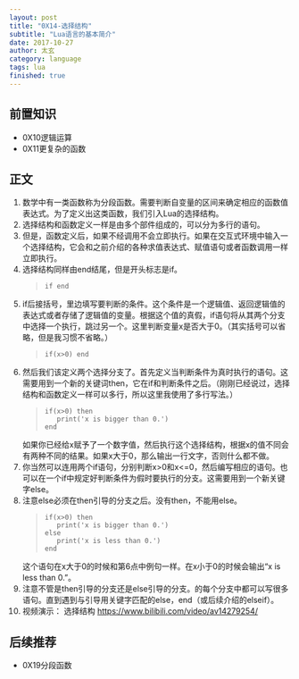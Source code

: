 ```yaml
---
layout: post
title: "0X14-选择结构"
subtitle: "Lua语言的基本简介"
date: 2017-10-27
author: 太玄
category: language
tags: lua
finished: true
---
```


## 前置知识
* 0X10逻辑运算
* 0X11更复杂的函数

## 正文
1. 数学中有一类函数称为分段函数。需要判断自变量的区间来确定相应的函数值表达式。为了定义出这类函数，我们引入Lua的选择结构。
2. 选择结构和函数定义一样是由多个部件组成的，可以分为多行的语句。
3. 但是，函数定义后，如果不经调用不会立即执行。如果在交互式环境中输入一个选择结构，它会和之前介绍的各种求值表达式、赋值语句或者函数调用一样立即执行。
4. 选择结构同样由end结尾，但是开头标志是if。
    >```
    >if end
    >```
5. if后接括号，里边填写要判断的条件。这个条件是一个逻辑值、返回逻辑值的表达式或者存储了逻辑值的变量。根据这个值的真假，if语句将从其两个分支中选择一个执行，跳过另一个。这里判断变量x是否大于0。（其实括号可以省略，但是我习惯不省略。）
    >```
    >if(x>0) end
    >```
6. 然后我们该定义两个选择分支了。首先定义当判断条件为真时执行的语句。这需要用到一个新的关键词then，它在if和判断条件之后。（刚刚已经说过，选择结构和函数定义一样可以多行，所以这里我使用了多行写法。）
    >```
    >if(x>0) then
    >    print('x is bigger than 0.')
    >end
    >```
    如果你已经给x赋予了一个数字值，然后执行这个选择结构，根据x的值不同会有两种不同的结果。如果x大于0，那么输出一行文字，否则什么都不做。
7. 你当然可以连用两个if语句，分别判断x>0和x<=0，然后编写相应的语句。也可以在一个if中规定好判断条件为假时要执行的分支。这需要用到一个新关键字else。
8. 注意else必须在then引导的分支之后。没有then，不能用else。
    >```
    >if(x>0) then
    >    print('x is bigger than 0.')
    >else
    >    print('x is less than 0.')
    >end
    >```
    这个语句在x大于0的时候和第6点中例句一样。在x小于0的时候会输出“x is less than 0.”。
9. 注意不管是then引导的分支还是else引导的分支。的每个分支中都可以写很多语句。直到遇到与引导用关键字匹配的else，end（或后续介绍的elseif）。
10. 视频演示： 选择结构 <https://www.bilibili.com/video/av14279254/>

## 后续推荐
* 0X19分段函数
